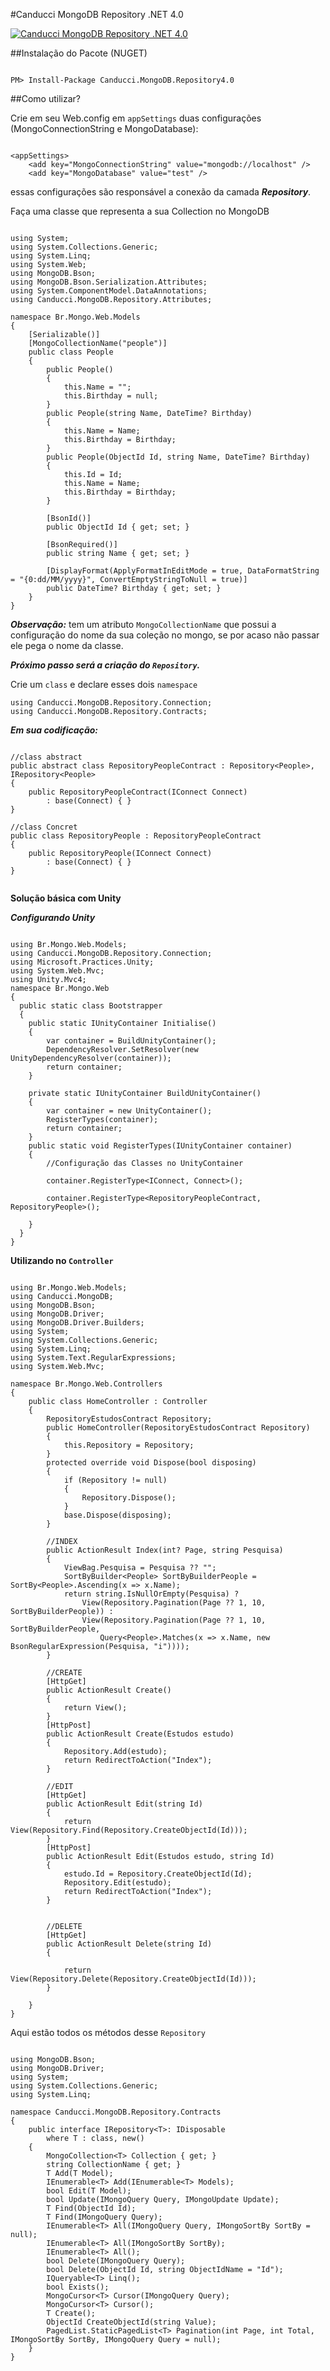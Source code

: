 #Canducci MongoDB Repository .NET 4.0

[![Canducci MongoDB Repository .NET 4.0](http://i666.photobucket.com/albums/vv25/netdragoon/nosql_zpsefi6szxd.png)](https://www.nuget.org/packages/Canducci.MongoDB.Repository4.0/)

##Instalação do Pacote (NUGET)

```Csharp

PM> Install-Package Canducci.MongoDB.Repository4.0

```

##Como utilizar?

Crie em seu Web.config em `appSettings` duas configurações (MongoConnectionString e MongoDatabase):

```Csharp

<appSettings>
    <add key="MongoConnectionString" value="mongodb://localhost" />
    <add key="MongoDatabase" value="test" />

```

essas configurações são responsável a conexão da camada ___Repository___.

Faça uma classe que representa a sua Collection no MongoDB

```Csharp

using System;
using System.Collections.Generic;
using System.Linq;
using System.Web;
using MongoDB.Bson;
using MongoDB.Bson.Serialization.Attributes;
using System.ComponentModel.DataAnnotations;
using Canducci.MongoDB.Repository.Attributes;

namespace Br.Mongo.Web.Models
{
    [Serializable()]
    [MongoCollectionName("people")]
    public class People
    {
        public People()
        {
            this.Name = "";
            this.Birthday = null;
        }
        public People(string Name, DateTime? Birthday)
        {
            this.Name = Name;
            this.Birthday = Birthday;
        }
        public People(ObjectId Id, string Name, DateTime? Birthday)
        {
            this.Id = Id;
            this.Name = Name;
            this.Birthday = Birthday;
        }

        [BsonId()]
        public ObjectId Id { get; set; }

        [BsonRequired()]
        public string Name { get; set; }

        [DisplayFormat(ApplyFormatInEditMode = true, DataFormatString = "{0:dd/MM/yyyy}", ConvertEmptyStringToNull = true)]
        public DateTime? Birthday { get; set; }
    }
}

```
___Observação:___ tem um atributo `MongoCollectionName` que possui a configuração do nome da sua coleção no mongo, se por acaso não passar ele pega o nome da classe.

___Próximo passo será a criação do `Repository`.___

Crie um `class` e declare esses dois `namespace`

```Csharp
using Canducci.MongoDB.Repository.Connection;
using Canducci.MongoDB.Repository.Contracts;

```

___Em sua codificação:___

```Csharp

//class abstract
public abstract class RepositoryPeopleContract : Repository<People>, IRepository<People>
{
    public RepositoryPeopleContract(IConnect Connect)
        : base(Connect) { }
}

//class Concret
public class RepositoryPeople : RepositoryPeopleContract
{
    public RepositoryPeople(IConnect Connect)
        : base(Connect) { }
}


```


__Solução básica com Unity__

___Configurando Unity___

```Csharp

using Br.Mongo.Web.Models;
using Canducci.MongoDB.Repository.Connection;
using Microsoft.Practices.Unity;
using System.Web.Mvc;
using Unity.Mvc4;
namespace Br.Mongo.Web
{
  public static class Bootstrapper
  {
    public static IUnityContainer Initialise()
    {
        var container = BuildUnityContainer();
        DependencyResolver.SetResolver(new UnityDependencyResolver(container));
        return container;
    }

    private static IUnityContainer BuildUnityContainer()
    {
        var container = new UnityContainer();   
        RegisterTypes(container);
        return container;
    }
    public static void RegisterTypes(IUnityContainer container)
    {
    	//Configuração das Classes no UnityContainer

        container.RegisterType<IConnect, Connect>();

        container.RegisterType<RepositoryPeopleContract, RepositoryPeople>();

    }
  }
}

```

__Utilizando no `Controller`__

```Csharp

using Br.Mongo.Web.Models;
using Canducci.MongoDB;
using MongoDB.Bson;
using MongoDB.Driver;
using MongoDB.Driver.Builders;
using System;
using System.Collections.Generic;
using System.Linq;
using System.Text.RegularExpressions;
using System.Web.Mvc;

namespace Br.Mongo.Web.Controllers
{
    public class HomeController : Controller
    {   
        RepositoryEstudosContract Repository;
        public HomeController(RepositoryEstudosContract Repository)
        {
            this.Repository = Repository;
        }
        protected override void Dispose(bool disposing)
        {
            if (Repository != null)
            {
                Repository.Dispose();
            }
            base.Dispose(disposing);
        }

        //INDEX
        public ActionResult Index(int? Page, string Pesquisa)
        {
            ViewBag.Pesquisa = Pesquisa ?? "";
            SortByBuilder<People> SortByBuilderPeople = SortBy<People>.Ascending(x => x.Name);
            return string.IsNullOrEmpty(Pesquisa) ?
                View(Repository.Pagination(Page ?? 1, 10, SortByBuilderPeople)) :
                View(Repository.Pagination(Page ?? 1, 10, SortByBuilderPeople,
                    Query<People>.Matches(x => x.Name, new BsonRegularExpression(Pesquisa, "i"))));
        }

        //CREATE
        [HttpGet]
        public ActionResult Create()
        {
            return View();
        }
        [HttpPost]
        public ActionResult Create(Estudos estudo)
        {            
            Repository.Add(estudo);            
            return RedirectToAction("Index");
        }

        //EDIT
        [HttpGet]
        public ActionResult Edit(string Id)
        {            
            return View(Repository.Find(Repository.CreateObjectId(Id)));
        }
        [HttpPost]
        public ActionResult Edit(Estudos estudo, string Id)
        {
            estudo.Id = Repository.CreateObjectId(Id);
            Repository.Edit(estudo);
            return RedirectToAction("Index");
        }

        
        //DELETE
        [HttpGet]
        public ActionResult Delete(string Id)
        {

            return View(Repository.Delete(Repository.CreateObjectId(Id)));
        }

    }
}

```

Aqui estão todos os métodos desse `Repository`


```Csharp

using MongoDB.Bson;
using MongoDB.Driver;
using System;
using System.Collections.Generic;
using System.Linq;

namespace Canducci.MongoDB.Repository.Contracts
{    
    public interface IRepository<T>: IDisposable
        where T : class, new()
    {
        MongoCollection<T> Collection { get; }
        string CollectionName { get; }
        T Add(T Model);
        IEnumerable<T> Add(IEnumerable<T> Models);
        bool Edit(T Model);
        bool Update(IMongoQuery Query, IMongoUpdate Update);
        T Find(ObjectId Id);
        T Find(IMongoQuery Query);
        IEnumerable<T> All(IMongoQuery Query, IMongoSortBy SortBy = null);
        IEnumerable<T> All(IMongoSortBy SortBy);
        IEnumerable<T> All();
        bool Delete(IMongoQuery Query);
        bool Delete(ObjectId Id, string ObjectIdName = "Id");
        IQueryable<T> Linq();
        bool Exists();
        MongoCursor<T> Cursor(IMongoQuery Query);
        MongoCursor<T> Cursor();
        T Create();
        ObjectId CreateObjectId(string Value);
        PagedList.StaticPagedList<T> Pagination(int Page, int Total, IMongoSortBy SortBy, IMongoQuery Query = null);
    }
}

```